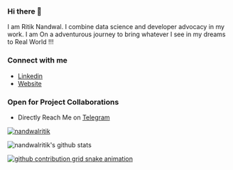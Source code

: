### Hi there 👋

I am Ritik Nandwal. I combine data science and developer advocacy in my work.
I am On a adventurous journey to bring whatever I see in my dreams to Real World !!!
  
### Connect with me
* [Linkedin](https://www.linkedin.com/in/nandwalritik/)
* [Website](https://nandwalritik.github.io/Portfolio/#/)

### Open for Project Collaborations
* Directly Reach Me on [Telegram](https://t.me/the_frustrated_engineer)

<a href="https://github.com/nandwalritik"><img src="https://komarev.com/ghpvc/?username=nandwalritik" alt="nandwalritik" /></a>

![nandwalritik's github stats](https://github-readme-stats.vercel.app/api?username=nandwalritik&show_icons=true&count_private=true&hide=prs&theme=onedark)

[![github contribution grid snake animation](https://cdn.jsdelivr.net/gh/nandwalritik/nandwalritik@output/github-contribution-grid-snake.svg)](https://github.com/nandwalritik)